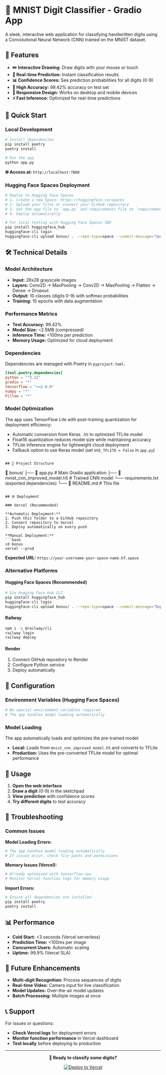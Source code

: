 # 🎨 MNIST Digit Classifier - Gradio App

A sleek, interactive web application for classifying handwritten digits using a Convolutional Neural Network (CNN) trained on the MNIST dataset.

## 🌟 Features

- **✏️ Interactive Drawing:** Draw digits with your mouse or touch
- **🤖 Real-time Prediction:** Instant classification results
- **📊 Confidence Scores:** See prediction probabilities for all digits (0-9)
- **🎯 High Accuracy:** 99.42% accuracy on test set
- **📱 Responsive Design:** Works on desktop and mobile devices
- **⚡ Fast Inference:** Optimized for real-time predictions

## 🚀 Quick Start

### Local Development

```bash
# Install dependencies
pip install poetry
poetry install

# Run the app
python app.py
```

**🌐 Access at:** `http://localhost:7860`

### Hugging Face Spaces Deployment

```bash
# Deploy to Hugging Face Spaces
# 1. Create a new Space: https://huggingface.co/spaces
# 2. Upload your files or connect your GitHub repository
# 3. Set the app file to `app.py` and requirements file to `requirements.txt`
# 4. Deploy automatically

# For local testing with Hugging Face Spaces SDK
pip install huggingface_hub
huggingface-cli login
huggingface-cli upload bonus/ . --repo-type=space --commit-message="Update MNIST classifier"
```

## 🛠 Technical Details

### Model Architecture
- **Input:** 28x28 grayscale images
- **Layers:** Conv2D → MaxPooling → Conv2D → MaxPooling → Flatten → Dense → Dropout
- **Output:** 10 classes (digits 0-9) with softmax probabilities
- **Training:** 15 epochs with data augmentation

### Performance Metrics
- **Test Accuracy:** 99.42%
- **Model Size:** ~2.5MB (compressed)
- **Inference Time:** <100ms per prediction
- **Memory Usage:** Optimized for cloud deployment

### Dependencies
Dependencies are managed with Poetry in `pyproject.toml`.
```toml
[tool.poetry.dependencies]
python = "^3.12"
gradio = "*"
tensorflow = ">=2.0.0"
numpy = "*"
Pillow = "*"
```

### Model Optimization
The app uses TensorFlow Lite with post-training quantization for deployment efficiency:
- Automatic conversion from Keras `.h5` to optimized TFLite model
- Float16 quantization reduces model size while maintaining accuracy
- TFLite inference engine for lightweight cloud deployment
- Fallback option to use Keras model (set `USE_TFLITE = False` in `app.py`)
```

## 📁 Project Structure

```
📁 bonus/
├── 📄 app.py                      # Main Gradio application
├── 📄 mnist_cnn_improved_model.h5 # Trained CNN model
└── requirements.txt (exported dependencies)
└── 📄 README.md                   # This file
```

## 🌐 Deployment

### Vercel (Recommended)

**Automatic Deployment:**
1. Push this folder to a GitHub repository
2. Connect repository to Vercel
3. Deploy automatically on every push

**Manual Deployment:**
```bash
cd bonus
vercel --prod
```

**Expected URL:** `https://your-username-your-space-name.hf.space`

### Alternative Platforms

#### Hugging Face Spaces (Recommended)
```bash
# Via Hugging Face Hub CLI
pip install huggingface_hub
huggingface-cli login
huggingface-cli upload bonus/ . --repo-type=space --commit-message="Deploy MNIST classifier"
```

#### Railway
```bash
npm i -g @railway/cli
railway login
railway deploy
```

#### Render
1. Connect GitHub repository to Render
2. Configure Python service
3. Deploy automatically

## 🔧 Configuration

### Environment Variables (Hugging Face Spaces)
```bash
# No special environment variables required
# The app handles model loading automatically
```

### Model Loading
The app automatically loads and optimizes the pre-trained model:
- **Local:** Loads from `mnist_cnn_improved_model.h5` and converts to TFLite
- **Production:** Uses the pre-converted TFLite model for optimal performance

## 🎯 Usage

1. **Open the web interface**
2. **Draw a digit** (0-9) in the sketchpad
3. **View prediction** with confidence scores
4. **Try different digits** to test accuracy

## 🚨 Troubleshooting

### Common Issues

**Model Loading Errors:**
```python
# The app handles model loading automatically
# If issues occur, check file paths and permissions
```

**Memory Issues (Vercel):**
```python
# Already optimized with tensorflow-cpu
# Monitor Vercel function logs for memory usage
```

**Import Errors:**
```bash
# Ensure all dependencies are installed
pip install poetry
poetry install
```

## 📊 Performance

- **Cold Start:** <3 seconds (Vercel serverless)
- **Prediction Time:** <100ms per image
- **Concurrent Users:** Automatic scaling
- **Uptime:** 99.9% (Vercel SLA)

## 🔮 Future Enhancements

- **Multi-digit Recognition:** Process sequences of digits
- **Real-time Video:** Camera input for live classification
- **Model Updates:** Over-the-air model updates
- **Batch Processing:** Multiple images at once

## 📞 Support

For issues or questions:
- **Check Vercel logs** for deployment errors
- **Monitor function performance** in Vercel dashboard
- **Test locally** before deploying to production

---

<div align="center">

**🎯 Ready to classify some digits?**

[![Deploy to Vercel](https://vercel.com/button/button)](https://vercel.com/new/clone?repository-url=https://github.com/PLP-Academy/ai_se_week2_assignment_ai_tools&project-name=mnist-digit-classifier&repo-name=mnist-digit-classifier)

</div>